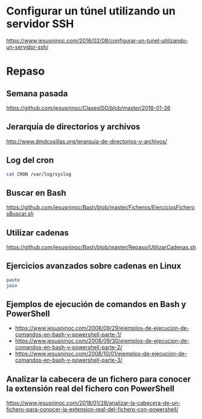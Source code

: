 # Configurar un túnel utilizando un servidor SSH
https://www.jesusninoc.com/2016/02/08/configurar-un-tunel-utilizando-un-servidor-ssh/

# Repaso
## Semana pasada
https://github.com/jesusninoc/ClasesISO/blob/master/2018-01-26

## Jerarquía de directorios y archivos
http://www.dmdcosillas.org/jerarquia-de-directorios-y-archivos/

## Log del cron
```bash
cat CRON /var/log/syslog
```

## Buscar en Bash
https://github.com/jesusninoc/Bash/blob/master/Ficheros/EjerciciosFicherosBuscar.sh

## Utilizar cadenas
https://github.com/jesusninoc/Bash/blob/master/Repaso/UtilizarCadenas.sh

## Ejercicios avanzados sobre cadenas en Linux
```bash
paste
join
```

## Ejemplos de ejecución de comandos en Bash y PowerShell
* https://www.jesusninoc.com/2008/09/29/ejemplos-de-ejecucion-de-comandos-en-bash-y-powershell-parte-1/
* https://www.jesusninoc.com/2008/09/30/ejemplos-de-ejecucion-de-comandos-en-bash-y-powershell-parte-2/
* https://www.jesusninoc.com/2008/10/01/ejemplos-de-ejecucion-de-comandos-en-bash-y-powershell-parte-3/

## Analizar la cabecera de un fichero para conocer la extensión real del fichero con PowerShell
https://www.jesusninoc.com/2018/01/28/analizar-la-cabecera-de-un-fichero-para-conocer-la-extension-real-del-fichero-con-powershell/
